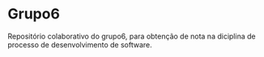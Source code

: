 # Grupo6
Repositório colaborativo do grupo6, para obtenção de nota na diciplina de processo de desenvolvimento de software.
